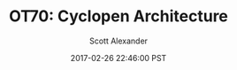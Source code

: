 ---
layout: podcast
title: "OT70: Cyclopen Architecture"
author: Scott Alexander
description: https://slatestarcodex.com/2017/02/26/ot70-cyclopen-architecture/
date: 2017-02-26 22:46:00 PST
length: 74127
duration: 18
guid: ot70-cyclopen-architecture
---